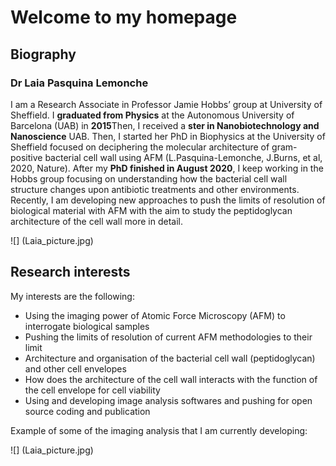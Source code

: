 # Welcome to my homepage

## Biography

### Dr Laia Pasquina Lemonche

I am a Research Associate in Professor Jamie Hobbs’ group at University of Sheffield. I **graduated from Physics** at the Autonomous University of Barcelona (UAB) in **2015**Then, I received a **ster in Nanobiotechnology and Nanoscience** UAB. Then, I started her PhD in Biophysics at the University of Sheffield focused on deciphering the molecular architecture of gram-positive bacterial cell wall using AFM (L.Pasquina-Lemonche, J.Burns, et al, 2020, Nature). After my **PhD finished in August 2020**, I keep working in the Hobbs group focusing on understanding how the bacterial cell wall structure changes upon antibiotic treatments and other environments. Recently, I am developing new approaches to push the limits of resolution of biological material with AFM with the aim to study the peptidoglycan architecture of the cell wall more in detail.

![] (Laia_picture.jpg)

## Research interests

My interests are the following: 

- Using the imaging power of Atomic Force Microscopy (AFM) to interrogate biological samples
- Pushing the limits of resolution of current AFM methodologies to their limit
- Architecture and organisation of the bacterial cell wall (peptidoglycan) and other cell envelopes
- How does the architecture of the cell wall interacts with the function of the cell envelope for cell viability
- Using and developing image analysis softwares and pushing for open source coding and publication

Example of some of the imaging analysis that I am currently developing:

![] (Laia_picture.jpg)



